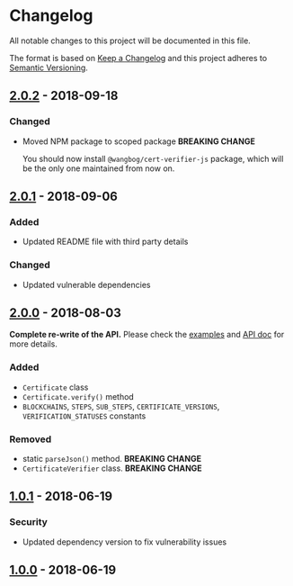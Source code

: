 # Changelog
All notable changes to this project will be documented in this file.

The format is based on [Keep a Changelog](http://keepachangelog.com/en/1.0.0/) and this project adheres to [Semantic Versioning](http://semver.org/spec/v2.0.0.html).

## [2.0.2](https://github.com/blockchain-certificates/cert-verifier-js/releases/tag/v2.0.2) - 2018-09-18
### Changed
- Moved NPM package to scoped package **BREAKING CHANGE**
  
  You should now install `@wangbog/cert-verifier-js` package, which will be the only one maintained from now on.
  

## [2.0.1](https://github.com/blockchain-certificates/cert-verifier-js/releases/tag/v2.0.1) - 2018-09-06
### Added
- Updated README file with third party details

### Changed
- Updated vulnerable dependencies

## [2.0.0](https://github.com/blockchain-certificates/cert-verifier-js/releases/tag/v2.0.0) - 2018-08-03
**Complete re-write of the API.** Please check the [examples](https://github.com/blockchain-certificates/cert-verifier-js/tree/master#examples) and [API doc](https://github.com/blockchain-certificates/cert-verifier-js/tree/master#api) for more details.
### Added
- `Certificate` class
- `Certificate.verify()` method
- `BLOCKCHAINS`, `STEPS`, `SUB_STEPS`, `CERTIFICATE_VERSIONS`, `VERIFICATION_STATUSES` constants

### Removed
- static `parseJson()` method. **BREAKING CHANGE**
- `CertificateVerifier` class. **BREAKING CHANGE**

## [1.0.1](https://github.com/blockchain-certificates/cert-verifier-js/releases/tag/v1.0.1) - 2018-06-19
### Security
- Updated dependency version to fix vulnerability issues

## [1.0.0](https://github.com/blockchain-certificates/cert-verifier-js/releases/tag/v1.0.0) - 2018-06-19
